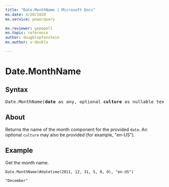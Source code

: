 ```yaml
---
title: "Date.MonthName | Microsoft Docs"
ms.date: 4/20/2020
ms.service: powerquery

ms.reviewer: gepopell
ms.topic: reference
author: dougklopfenstein
ms.author: v-douklo

---
```

# Date.MonthName

## Syntax

<pre>
Date.MonthName(<b>date</b> as any, optional <b>culture</b> as nullable text) as nullable text
</pre>

## About
Returns the name of the month component for the provided `date`. An optional `culture` may also be provided (for example, "en-US").

## Example
Get the month name.

```powerquery-m
Date.MonthName(#datetime(2011, 12, 31, 5, 0, 0), "en-US")
```

`"December"`

  
